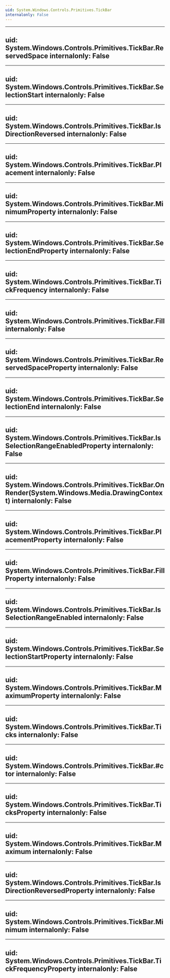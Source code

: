 ```yaml
---
uid: System.Windows.Controls.Primitives.TickBar
internalonly: False
---
```


---
uid: System.Windows.Controls.Primitives.TickBar.ReservedSpace
internalonly: False
---

---
uid: System.Windows.Controls.Primitives.TickBar.SelectionStart
internalonly: False
---

---
uid: System.Windows.Controls.Primitives.TickBar.IsDirectionReversed
internalonly: False
---

---
uid: System.Windows.Controls.Primitives.TickBar.Placement
internalonly: False
---

---
uid: System.Windows.Controls.Primitives.TickBar.MinimumProperty
internalonly: False
---

---
uid: System.Windows.Controls.Primitives.TickBar.SelectionEndProperty
internalonly: False
---

---
uid: System.Windows.Controls.Primitives.TickBar.TickFrequency
internalonly: False
---

---
uid: System.Windows.Controls.Primitives.TickBar.Fill
internalonly: False
---

---
uid: System.Windows.Controls.Primitives.TickBar.ReservedSpaceProperty
internalonly: False
---

---
uid: System.Windows.Controls.Primitives.TickBar.SelectionEnd
internalonly: False
---

---
uid: System.Windows.Controls.Primitives.TickBar.IsSelectionRangeEnabledProperty
internalonly: False
---

---
uid: System.Windows.Controls.Primitives.TickBar.OnRender(System.Windows.Media.DrawingContext)
internalonly: False
---

---
uid: System.Windows.Controls.Primitives.TickBar.PlacementProperty
internalonly: False
---

---
uid: System.Windows.Controls.Primitives.TickBar.FillProperty
internalonly: False
---

---
uid: System.Windows.Controls.Primitives.TickBar.IsSelectionRangeEnabled
internalonly: False
---

---
uid: System.Windows.Controls.Primitives.TickBar.SelectionStartProperty
internalonly: False
---

---
uid: System.Windows.Controls.Primitives.TickBar.MaximumProperty
internalonly: False
---

---
uid: System.Windows.Controls.Primitives.TickBar.Ticks
internalonly: False
---

---
uid: System.Windows.Controls.Primitives.TickBar.#ctor
internalonly: False
---

---
uid: System.Windows.Controls.Primitives.TickBar.TicksProperty
internalonly: False
---

---
uid: System.Windows.Controls.Primitives.TickBar.Maximum
internalonly: False
---

---
uid: System.Windows.Controls.Primitives.TickBar.IsDirectionReversedProperty
internalonly: False
---

---
uid: System.Windows.Controls.Primitives.TickBar.Minimum
internalonly: False
---

---
uid: System.Windows.Controls.Primitives.TickBar.TickFrequencyProperty
internalonly: False
---
